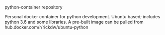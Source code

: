 python-container repository

Personal docker container for python development. Ubuntu based; includes python 3.6 and some libraries. A pre-built image can be pulled from hub.docker.com/r/rickdw/ubuntu-python
